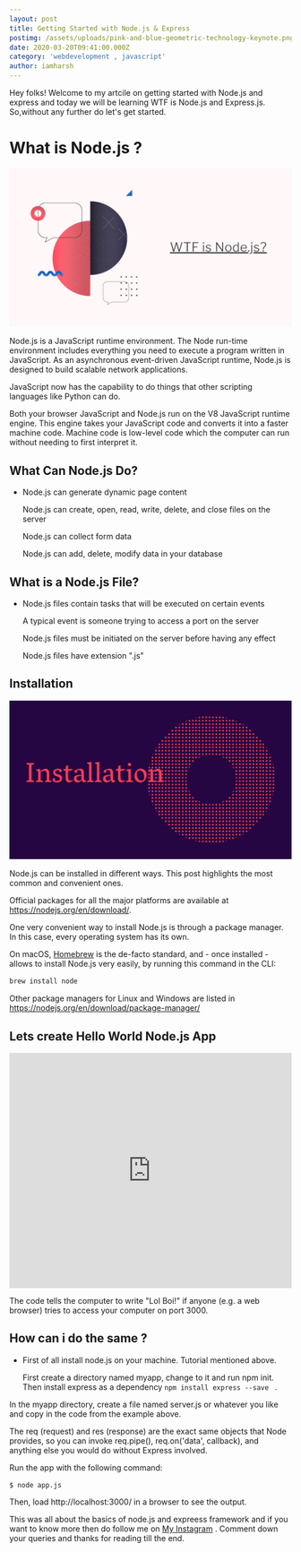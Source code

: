 ```yaml
---
layout: post
title: Getting Started with Node.js & Express
postimg: /assets/uploads/pink-and-blue-geometric-technology-keynote.png
date: 2020-03-20T09:41:00.000Z
category: 'webdevelopment , javascript'
author: iamharsh
---
```

Hey folks! Welcome to my artcile on getting started with Node.js and express and today we will be learning WTF is Node.js and Express.js. So,without any further do let's get started.

# What is Node.js  ?

![nodejs](/assets/uploads/pink-and-blue-geometric-technology-keynote-1-.png)

Node.js is a JavaScript runtime environment. The Node run-time environment includes everything you need to execute a program written in JavaScript. As an asynchronous event-driven JavaScript runtime, Node.js is designed to build scalable network applications.

JavaScript now has the capability to do things that other scripting languages like Python can do.

Both your browser JavaScript and Node.js run on the V8 JavaScript runtime engine. This engine takes your JavaScript code and converts it into a faster machine code. Machine code is low-level code which the computer can run without needing to first interpret it.

## What Can Node.js Do?

* Node.js can generate dynamic page content

  Node.js can create, open, read, write, delete, and close files on the server

  Node.js can collect form data

  Node.js can add, delete, modify data in your database

## What is a Node.js File?

* Node.js files contain tasks that will be executed on certain events

  A typical event is someone trying to access a port on the server

  Node.js files must be initiated on the server before having any effect

  Node.js files have extension ".js"

## Installation

![](/assets/uploads/pink-and-blue-geometric-technology-keynote-2-.png)

Node.js can be installed in different ways. This post highlights the most common and convenient ones.

Official packages for all the major platforms are available at <https://nodejs.org/en/download/>.

One very convenient way to install Node.js is through a package manager. In this case, every operating system has its own.

On macOS, [Homebrew](https://brew.sh/) is the de-facto standard, and - once installed - allows to install Node.js very easily, by running this command in the CLI:

```sh
brew install node
```

Other package managers for Linux and Windows are listed in <https://nodejs.org/en/download/package-manager/>

## Lets create Hello World Node.js App

<!-- Copy and Paste Me -->

<div class="glitch-embed-wrap" style="height: 420px; width: 100%;">
  <iframe
    src="https://glitch.com/embed/#!/embed/experienced-fallacious-fireplant?path=server.js&previewSize=0&attributionHidden=true"
    title="experienced-fallacious-fireplant on Glitch"
    allow="geolocation; microphone; camera; midi; vr; encrypted-media"
    style="height: 100%; width: 100%; border: 0;">
  </iframe>
</div>

The code tells the computer to write "Lol Boi!" if anyone (e.g. a web browser) tries to access your computer on port 3000.

## How can i do the same ? 

* First of all install node.js on your machine. Tutorial mentioned above.

  First create a directory named myapp, change to it and run npm init. Then install express as a dependency   ```npm install express --save ``` .

In the myapp directory, create a file named server.js or whatever you like and copy in the code from the example above.

The req (request) and res (response) are the exact same objects that Node provides, so you can invoke req.pipe(), req.on('data', callback), and anything else you would do without Express involved.

Run the app with the following command:

```
$ node app.js
```

Then, load http://localhost:3000/ in a browser to see the output.

This was all about the basics of node.js and expreess framework and if you want to know more then do follow me on   [My Instagram](https://instagram.com/iamharsh.dev/) . Comment down your queries and thanks for reading till the end.